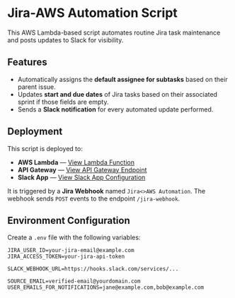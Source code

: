 # Jira-AWS Automation Script

This AWS Lambda-based script automates routine Jira task maintenance and posts updates to Slack for visibility.

## Features

- Automatically assigns the **default assignee for subtasks** based on their parent issue.
- Updates **start and due dates** of Jira tasks based on their associated sprint if those fields are empty.
- Sends a **Slack notification** for every automated update performed.

## Deployment

This script is deployed to:

- **AWS Lambda** — [View Lambda Function](https://us-east-1.console.aws.amazon.com/lambda/home?region=us-east-1#/functions/jiraAutomations?subtab=envVars&tab=code)  
- **API Gateway** — [View API Gateway Endpoint](https://us-east-1.console.aws.amazon.com/apigateway/main/develop/routes?api=fog8kksd6h&region=us-east-1)
- **Slack App** — [View Slack App Configuration](https://10xbeta.slack.com/marketplace/A097F9Z5REU-jira-automation-notifier?settings=1&tab=settings)

It is triggered by a **Jira Webhook** named `Jira<>AWS Automation`. The webhook sends `POST` events to the endpoint `/jira-webhook`.

## Environment Configuration

Create a `.env` file with the following variables:

```env
JIRA_USER_ID=your-jira-email@example.com
JIRA_ACCESS_TOKEN=your-jira-api-token

SLACK_WEBHOOK_URL=https://hooks.slack.com/services/...

SOURCE_EMAIL=verified-email@yourdomain.com
USER_EMAILS_FOR_NOTIFICATIONS=jane@example.com,bob@example.com
```